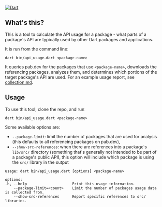 [![Dart](https://github.com/devoncarew/corpus/actions/workflows/dart.yml/badge.svg)](https://github.com/devoncarew/corpus/actions/workflows/dart.yml)

## What's this?

This is a tool to calculate the API usage for a package - what parts of a
package's API are typically used by other Dart packages and applications.

It is run from the command line:

```
dart bin/api_usage.dart <package-name>
```

It queries pub.dev for the packages that use `<package-name>`, downloads the
referencing packages, analyzes them, and determines which portions of the target
package's API are used. For an example usage report, see
[collection.md](doc/collection.md).

## Usage

To use this tool, clone the repo, and run:

```
dart bin/api_usage.dart <package-name>
```

Some available options are:

- `--package-limit`: limit the number of packages that are used for analysis
  (this defaults to all referencing packages on pub.dev), 
- `--show-src-references`: when there are references into a package's `lib/src/`
  directory (something that's generally not intended to be part of a package's
  public API), this option will include which package is using the `src/`
  library in the output

```
usage: dart bin/api_usage.dart [options] <package-name>

options:
-h, --help                     Print this usage information.
    --package-limit=<count>    Limit the number of packages usage data is collected from.
    --show-src-references      Report specific references to src/ libraries.
```

